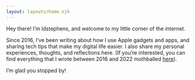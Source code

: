 ```yaml
---
layout: layouts/home.njk
---
```


<div class="illo-container"></div>

Hey there! I’m ldstephens, and welcome to my little corner of the internet.

Since 2016, I’ve been writing about how I use Apple gadgets and apps, and sharing tech tips that make my digital life easier. I also share my personal experiences, thoughts, and reflections here. (If you’re interested, you can find everything that I wrote between 2016 and 2022 mothballed [here](https://ldstephens.net/blog-archive/)).

I’m glad you stopped by!
